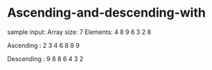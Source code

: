 # Ascending-and-descending-with

sample input:
Array size: 7
Elements: 4 8 9 6 3 2 8


Ascending :  2  3  4  6  8  8  9 

Descending :  9  8  8  6  4  3  2 

